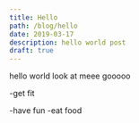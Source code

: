 ```yaml
---
title: Hello
path: /blog/hello
date: 2019-03-17
description: hello world post
draft: true
---
```

hello world look at meee gooooo

\-get fit 

\-have fun
-eat food